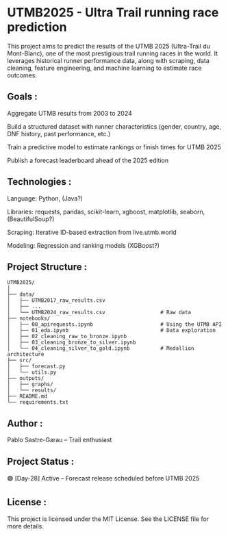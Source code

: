 # UTMB2025 - Ultra Trail running race prediction

This project aims to predict the results of the UTMB 2025 (Ultra-Trail du Mont-Blanc), one of the most prestigious trail running races in the world. It leverages historical runner performance data, along with scraping, data cleaning, feature engineering, and machine learning to estimate race outcomes.

## Goals :

Aggregate UTMB results from 2003 to 2024

Build a structured dataset with runner characteristics (gender, country, age, DNF history, past performance, etc.)

Train a predictive model to estimate rankings or finish times for UTMB 2025

Publish a forecast leaderboard ahead of the 2025 edition

## Technologies :

Language: Python, (Java?)

Libraries: requests, pandas, scikit-learn, xgboost, matplotlib, seaborn, (BeautifulSoup?)

Scraping: Iterative ID-based extraction from live.utmb.world

Modeling: Regression and ranking models (XGBoost?)

## Project Structure :

```
UTMB2025/
│
├── data/
│   ├── UTMB2017_raw_results.csv
│   ├── ...
│   └── UTMB2024_raw_results.csv                  # Raw data
├── notebooks/
│   ├── 00_apirequests.ipynb                      # Using the UTMB API
│   ├── 01_eda.ipynb                              # Data exploration
│   ├── 02_cleaning_raw_to_bronze.ipynb 
│   ├── 03_cleaning_bronze_to_silver.ipynb 
│   └── 04_cleaning_silver_to_gold.ipynb          # Medallion architecture
├── src/
│   ├── forecast.py           
│   └── utils.py
├── outputs/
│   ├── graphs/           
│   └── results/
├── README.md
└── requirements.txt
```

## Author :
Pablo Sastre-Garau – Trail enthusiast

## Project Status :
🟢 [Day-28] Active – Forecast release scheduled before UTMB 2025

## License :
This project is licensed under the MIT License. See the LICENSE file for more details.

